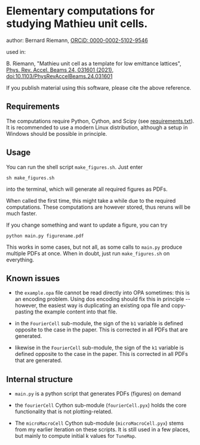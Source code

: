 # Elementary computations for studying Mathieu unit cells.

author: Bernard Riemann, [ORCiD: 0000-0002-5102-9546](https://orcid.org/0000-0002-5102-9546)

used in:

B. Riemann, "Mathieu unit cell as a template for low emittance lattices", [Phys. Rev. Accel. Beams 24, 031601 (2021), doi:10.1103/PhysRevAccelBeams.24.031601](https://doi.org/10.1103/PhysRevAccelBeams.24.031601)

If you publish material using this software, please cite the above reference.

## Requirements

The computations require Python, Cython, and Scipy (see [requirements.txt](requirements.txt)). It is recommended to use a modern Linux distribution, although a setup in Windows should be possible in principle.

## Usage

You can run the shell script `make_figures.sh`. Just enter

    sh make_figures.sh
    
into the terminal, which will generate all required figures as PDFs.

When called the first time, this might take a while due to the required computations. These computations are however stored, thus reruns will be much faster. 

If you change something and want to update a figure, you can try

    python main.py figurename.pdf
   
This works in some cases, but not all, as some calls to `main.py` produce multiple PDFs at once. When in doubt, just run `make_figures.sh` on everything.


## Known issues

* the `example.opa` file cannot be read directly into OPA sometimes: this is an encoding problem. Using dos encoding should fix this in principle -- however, the easiest way is duplicating an existing opa file and copy-pasting the example content into that file.

* in the `FourierCell` sub-module, the sign of the `b1` variable is defined opposite to the case in the paper. This is corrected in all PDFs that are generated.

* likewise in the `FourierCell` sub-module, the sign of the `k1` variable is defined opposite to the case in the paper. This is corrected in all PDFs that are generated.


## Internal structure

* `main.py` is a python script that generates PDFs (figures) on demand

* the `fourierCell` Cython sub-module (`fourierCell.pyx`) holds the core functionality that is not plotting-related.
 
* The `microMacroCell` Cython sub-module (`microMacroCell.pyx`) stems from my earlier iteration on these scripts. It is still used in a few places, but mainly to compute initial k values for `TuneMap`.


